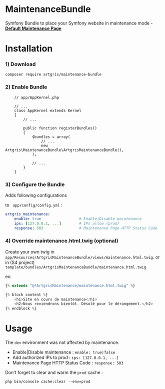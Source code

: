 # MaintenanceBundle
Symfony Bundle  to place your Symfony website in maintenance mode - [**Default Maintenance Page**](https://artgris.github.io/MaintenanceBundle/)

Installation
============

### 1) Download 

`composer require artgris/maintenance-bundle`

### 2) Enable Bundle

        // app/AppKernel.php
        
        // ...
        class AppKernel extends Kernel
        {
            // ...
        
            public function registerBundles()
            {
                $bundles = array(
                    // ...
                    new Artgris\MaintenanceBundle\ArtgrisMaintenanceBundle(),
                );
        
                // ...
            }
        }
### 3) Configure the Bundle 

Adds following configurations 

to ` app/config/config.yml` :

```yml  
artgris_maintenance:
    enable: true                 # Enable|Disable maintenance
    ips: [127.0.0.1, ...]        # IPs allow (prod)
    response: 503                # Maintenance Page HTTP Status Code
``` 
 
### 4) Override maintenance.html.twig (optional)

Create your own twig in `app/Resources/ArtgrisMaintenanceBundle/views/maintenance.html.twig`.
or in (S4 project) `template/bundles/ArtgrisMaintenanceBundle/maintenance.html.twig`

ex:
```php  
{% extends "@!ArtgrisMaintenance/maintenance.html.twig" %}

{% block content %}
    <h1>Site en cours de maintenance</h1>
    <h2>Nous reviendrons bientôt. Désolé pour le dérangement.</h2>
{% endblock %}
```  

Usage
=====

The `dev` environment was not affected by maintenance.

- Enable|Disable maintenance : `enable: true|false`
- Add authorized IPs to prod : `ips: [127.0.0.1, ...]`
- Maintenance Page HTTP Status Code : `response: 503`


Don't forget to clear and warm the `prod` cache :

    php bin/console cache:clear --env=prod


